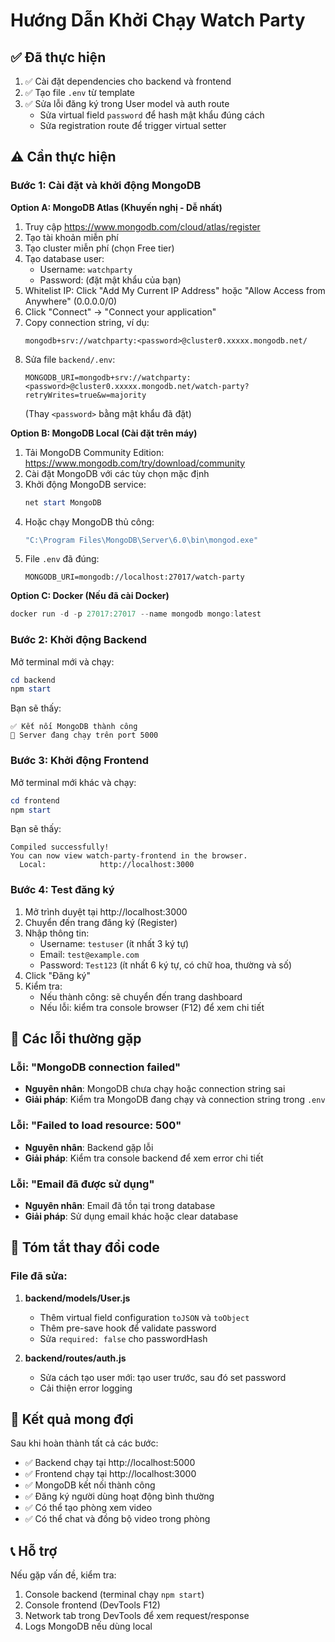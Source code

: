 # Hướng Dẫn Khởi Chạy Watch Party

## ✅ Đã thực hiện

1. ✅ Cài đặt dependencies cho backend và frontend
2. ✅ Tạo file `.env` từ template
3. ✅ Sửa lỗi đăng ký trong User model và auth route
   - Sửa virtual field `password` để hash mật khẩu đúng cách
   - Sửa registration route để trigger virtual setter

## ⚠️ Cần thực hiện

### Bước 1: Cài đặt và khởi động MongoDB

**Option A: MongoDB Atlas (Khuyến nghị - Dễ nhất)**

1. Truy cập https://www.mongodb.com/cloud/atlas/register
2. Tạo tài khoản miễn phí
3. Tạo cluster miễn phí (chọn Free tier)
4. Tạo database user:
   - Username: `watchparty`
   - Password: (đặt mật khẩu của bạn)
5. Whitelist IP: Click "Add My Current IP Address" hoặc "Allow Access from Anywhere" (0.0.0.0/0)
6. Click "Connect" → "Connect your application"
7. Copy connection string, ví dụ:
   ```
   mongodb+srv://watchparty:<password>@cluster0.xxxxx.mongodb.net/
   ```
8. Sửa file `backend/.env`:
   ```env
   MONGODB_URI=mongodb+srv://watchparty:<password>@cluster0.xxxxx.mongodb.net/watch-party?retryWrites=true&w=majority
   ```
   (Thay `<password>` bằng mật khẩu đã đặt)

**Option B: MongoDB Local (Cài đặt trên máy)**

1. Tải MongoDB Community Edition: https://www.mongodb.com/try/download/community
2. Cài đặt MongoDB với các tùy chọn mặc định
3. Khởi động MongoDB service:
   ```powershell
   net start MongoDB
   ```
4. Hoặc chạy MongoDB thủ công:
   ```powershell
   "C:\Program Files\MongoDB\Server\6.0\bin\mongod.exe"
   ```
5. File `.env` đã đúng:
   ```env
   MONGODB_URI=mongodb://localhost:27017/watch-party
   ```

**Option C: Docker (Nếu đã cài Docker)**

```powershell
docker run -d -p 27017:27017 --name mongodb mongo:latest
```

### Bước 2: Khởi động Backend

Mở terminal mới và chạy:
```powershell
cd backend
npm start
```

Bạn sẽ thấy:
```
✅ Kết nối MongoDB thành công
🚀 Server đang chạy trên port 5000
```

### Bước 3: Khởi động Frontend

Mở terminal mới khác và chạy:
```powershell
cd frontend
npm start
```

Bạn sẽ thấy:
```
Compiled successfully!
You can now view watch-party-frontend in the browser.
  Local:            http://localhost:3000
```

### Bước 4: Test đăng ký

1. Mở trình duyệt tại http://localhost:3000
2. Chuyển đến trang đăng ký (Register)
3. Nhập thông tin:
   - Username: `testuser` (ít nhất 3 ký tự)
   - Email: `test@example.com`
   - Password: `Test123` (ít nhất 6 ký tự, có chữ hoa, thường và số)
4. Click "Đăng ký"
5. Kiểm tra:
   - Nếu thành công: sẽ chuyển đến trang dashboard
   - Nếu lỗi: kiểm tra console browser (F12) để xem chi tiết

## 🔧 Các lỗi thường gặp

### Lỗi: "MongoDB connection failed"
- **Nguyên nhân**: MongoDB chưa chạy hoặc connection string sai
- **Giải pháp**: Kiểm tra MongoDB đang chạy và connection string trong `.env`

### Lỗi: "Failed to load resource: 500"
- **Nguyên nhân**: Backend gặp lỗi
- **Giải pháp**: Kiểm tra console backend để xem error chi tiết

### Lỗi: "Email đã được sử dụng"
- **Nguyên nhân**: Email đã tồn tại trong database
- **Giải pháp**: Sử dụng email khác hoặc clear database

## 📝 Tóm tắt thay đổi code

### File đã sửa:

1. **backend/models/User.js**
   - Thêm virtual field configuration `toJSON` và `toObject`
   - Thêm pre-save hook để validate password
   - Sửa `required: false` cho passwordHash

2. **backend/routes/auth.js**
   - Sửa cách tạo user mới: tạo user trước, sau đó set password
   - Cải thiện error logging

## 🎯 Kết quả mong đợi

Sau khi hoàn thành tất cả các bước:
- ✅ Backend chạy tại http://localhost:5000
- ✅ Frontend chạy tại http://localhost:3000
- ✅ MongoDB kết nối thành công
- ✅ Đăng ký người dùng hoạt động bình thường
- ✅ Có thể tạo phòng xem video
- ✅ Có thể chat và đồng bộ video trong phòng

## 📞 Hỗ trợ

Nếu gặp vấn đề, kiểm tra:
1. Console backend (terminal chạy `npm start`)
2. Console frontend (DevTools F12)
3. Network tab trong DevTools để xem request/response
4. Logs MongoDB nếu dùng local

